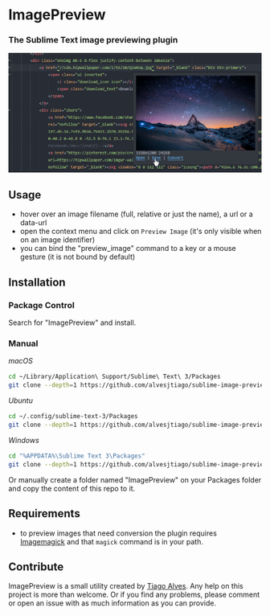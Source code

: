 # ImagePreview

### The Sublime Text image previewing plugin

![Screenshot of ImagePreview, a plugin for Sublime Text by @alvesjtiago](screenshot.png)

## Usage

- hover over an image filename (full, relative or just the name), a url or a data-url
- open the context menu and click on `Preview Image` (it's only visible when on an image identifier)
- you can bind the "preview_image" command to a key or a mouse gesture (it is not bound by default)

## Installation

### Package Control

Search for "ImagePreview" and install.

### Manual

_macOS_
```sh
cd ~/Library/Application\ Support/Sublime\ Text\ 3/Packages
git clone --depth=1 https://github.com/alvesjtiago/sublime-image-preview.git
```

_Ubuntu_
```sh
cd ~/.config/sublime-text-3/Packages
git clone --depth=1 https://github.com/alvesjtiago/sublime-image-preview.git
```

_Windows_
```sh
cd "%APPDATA%\Sublime Text 3\Packages"
git clone --depth=1 https://github.com/alvesjtiago/sublime-image-preview.git
```

Or manually create a folder named "ImagePreview" on your Packages folder and copy the content of this repo to it.

## Requirements

- to preview images that need conversion the plugin requires [Imagemagick](https://www.imagemagick.org/script/download.php) and that `magick` command is in your path.


## Contribute

ImagePreview is a small utility created by [Tiago Alves](https://twitter.com/alvesjtiago).
Any help on this project is more than welcome. Or if you find any problems, please comment or open an issue with as much information as you can provide.
